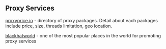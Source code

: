 Proxy Services
--------------

[proxyprice.io](http://proxyprice.io) - directory of proxy packages. Detail about each packages include price, size, threads limitation, geo location.

[blackhatworld](https://www.blackhatworld.com/forums/proxies-for-sale.112/) - one of the most popular places in the world for promoting proxy services
